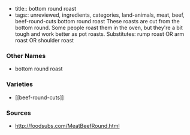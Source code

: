 - title:: bottom round roast
- tags:: unreviewed, ingredients, categories, land-animals, meat, beef, beef-round-cuts
bottom round roast These roasts are cut from the bottom round. Some people roast them in the oven, but they're a bit tough and work better as pot roasts. Substitutes: rump roast OR arm roast OR shoulder roast

### Other Names

* bottom round roast

### Varieties

* [[beef-round-cuts]]

### Sources
* http://foodsubs.com/MeatBeefRound.html
